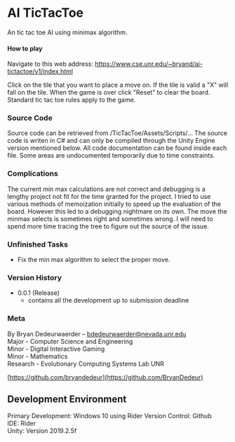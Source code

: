 # AI TicTacToe

An tic tac toe AI using minimax algorithm.

#### How to play

Navigate to this web address: https://www.cse.unr.edu/~bryand/ai-tictactoe/v1/index.html

Click on the tile that you want to place a move on. If the tile is valid a "X" will fall on the tile. When the game is over click "Reset" to clear the board. Standard tic tac toe rules apply to the game.

### Source Code

Source code can be retrieved from /TicTacToe/Assets/Scripts/...  The source code is writen in C# and can only be compiled through the Unity Engine version mentioned below. 
All code documentation can be found inside each file. Some areas are undocumented temporarily due to time constraints.

### Complications

The current min max calculations are not correct and debugging is a lengthy project not fit for the time granted for the project. I tried to use various methods of memoization initially to speed up the evaluation of the board. However this led to a debugging nightmare on its own. The move the minmax selects is sometimes right and sometimes wrong. I will need to spend more time tracing the tree to figure out the source of the issue. 

### Unfinished Tasks

- Fix the min max algorithm to select the proper move. 

### Version History

* 0.0.1 (Release)
    * contains all the development up to submission deadline

### Meta

By Bryan Dedeurwaerder – bdedeurwaerder@nevada.unr.edu  
Major - Computer Science and Engineering  
Minor - Digital Interactive Gaming  
Minor - Mathematics  
Research - Evolutionary Computing Systems Lab UNR

[https://github.com/bryandedeur](https://github.com/BryanDedeur)

## Development Environment

Primary Development: Windows 10 using Rider 
Version Control: Github  
IDE: Rider  
Unity: Version 2019.2.5f

